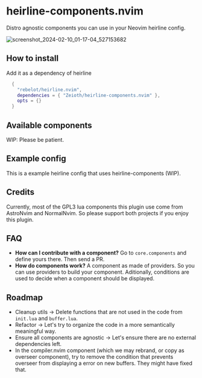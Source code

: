 # heirline-components.nvim
Distro agnostic components you can use in your Neovim heirline config.

![screenshot_2024-02-10_01-17-04_527153682](https://github.com/Zeioth/heirline-components.nvim/assets/3357792/5b1e8dd7-3ae2-4a45-ba79-b0efd2ae6076)

## How to install
Add it as a dependency of heirline

```lua
  {
    "rebelot/heirline.nvim",
    dependencies = { "Zeioth/heirline-components.nvim" },
    opts = {}
  }
```
## Available components
WIP: Please be patient.

## Example config
This is a example heirline config that uses heirline-components (WIP).

## Credits
Currently, most of the GPL3 lua components this plugin use come from AstroNvim and NormalNvim. So please support both projects if you enjoy this plugin.

## FAQ
* **How can I contribute with a component?** Go to `core.components` and define yours there. Then send a PR.
* **How do components work?** A component as made of providers. So you can use providers to build your component. Aditionally, conditions are used to decide when a component should be displayed.

## Roadmap
* Cleanup utils → Delete functions that are not used in the code from `init.lua` and `buffer.lua`.
* Refactor → Let's try to organize the code in a more semantically meaningful way.
* Ensure all components are agnostic → Let's ensure there are no external dependencies left.
* In the compiler.nvim component (which we may rebrand, or copy as overseer component), try to remove the condition that prevents overseer from displaying a error on new buffers. They might have fixed that.
